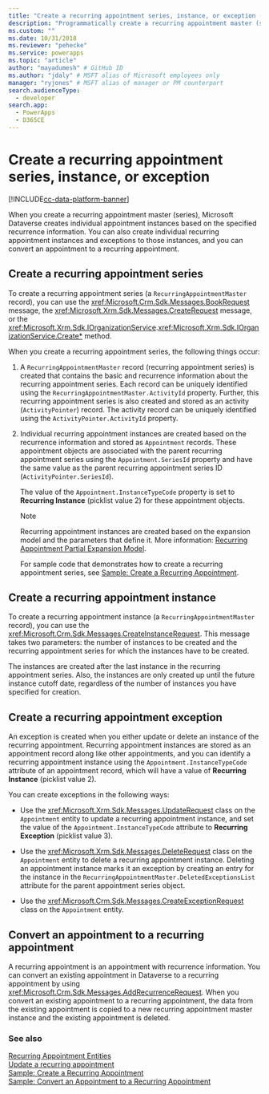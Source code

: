 ```yaml
---
title: "Create a recurring appointment series, instance, or exception (Microsoft Dataverse) | Microsoft Docs" # Intent and product brand in a unique string of 43-59 chars including spaces
description: "Programmatically create a recurring appointment master (series),  individual recurring appointment instances, exceptions to those instances, or convert an appointment to a recurring appointment." # 115-145 characters including spaces. This abstract displays in the search result.
ms.custom: ""
ms.date: 10/31/2018
ms.reviewer: "pehecke"
ms.service: powerapps
ms.topic: "article"
author: "mayadumesh" # GitHub ID
ms.author: "jdaly" # MSFT alias of Microsoft employees only
manager: "ryjones" # MSFT alias of manager or PM counterpart
search.audienceType: 
  - developer
search.app: 
  - PowerApps
  - D365CE
---
```

# Create a recurring appointment series, instance, or exception

[!INCLUDE[cc-data-platform-banner](../../includes/cc-data-platform-banner.md)]

When you create a recurring appointment master (series), Microsoft Dataverse creates individual appointment instances based on the specified recurrence information. You can also create individual recurring appointment instances and exceptions to those instances, and you can convert an appointment to a recurring appointment.  
  
<a name="bkmk_createseries"></a>   

## Create a recurring appointment series  

 To create a recurring appointment series (a `RecurringAppointmentMaster` record), you can use the <xref:Microsoft.Crm.Sdk.Messages.BookRequest> message, the <xref:Microsoft.Xrm.Sdk.Messages.CreateRequest> message, or the <xref:Microsoft.Xrm.Sdk.IOrganizationService>.<xref:Microsoft.Xrm.Sdk.IOrganizationService.Create*> method.  
  
 When you create a recurring appointment series, the following things occur:  
  
1. A `RecurringAppointmentMaster` record (recurring appointment series) is created that contains the basic and recurrence information about the recurring appointment series. Each record can be uniquely identified using the `RecurringAppointmentMaster.ActivityId` property. Further, this recurring appointment series is also created and stored as an activity (`ActivityPointer`) record. The activity record can be uniquely identified using the `ActivityPointer.ActivityId` property.  
  
2. Individual recurring appointment instances are created based on the recurrence information and stored as `Appointment` records. These appointment objects are associated with the parent recurring appointment series using the `Appointment.SeriesId` property and have the same value as the parent recurring appointment series ID (`ActivityPointer.SeriesId`).  
  
    The value of the `Appointment.InstanceTypeCode` property is set to **Recurring Instance** (picklist value 2) for these appointment objects.  
  
   > [!NOTE]
   >  Recurring appointment instances are created based on the expansion model and the parameters that define it. More information: [Recurring Appointment Partial Expansion Model](recurring-appointment-partial-expansion-model.md).  
  
   For sample code that demonstrates how to create a recurring appointment series, see [Sample: Create a Recurring Appointment](/dynamics365/customer-engagement/developer/sample-create-retrieve-update-delete-recurring-appointment).  
  
<a name="bkmk_createinstance"></a>   

## Create a recurring appointment instance  
 To create a recurring appointment instance (a `RecurringAppointmentMaster` record), you can use the <xref:Microsoft.Crm.Sdk.Messages.CreateInstanceRequest>. This message takes two parameters: the number of instances to be created and the recurring appointment series for which the instances have to be created.  
  
 The instances are created after the last instance in the recurring appointment series. Also, the instances are only created up until the future instance cutoff date, regardless of the number of instances you have specified for creation.  
  
<a name="bkmk_createexception"></a>   

## Create a recurring appointment exception  
 An exception is created when you either update or delete an instance of the recurring appointment. Recurring appointment instances are stored as an appointment record along like other appointments, and you can identify a recurring appointment instance using the `Appointment.InstanceTypeCode` attribute of an appointment record, which will have a value of **Recurring Instance** (picklist value 2).  
  
 You can create exceptions in the following ways:  
  
-   Use the <xref:Microsoft.Xrm.Sdk.Messages.UpdateRequest> class on the `Appointment` entity to update a recurring appointment instance, and set the value of the `Appointment.InstanceTypeCode` attribute to **Recurring Exception** (picklist value 3).  
  
-   Use the <xref:Microsoft.Xrm.Sdk.Messages.DeleteRequest> class on the `Appointment` entity to delete a recurring appointment instance. Deleting an appointment instance marks it an exception by creating an entry for the instance in the `RecurringAppointmentMaster.DeletedExceptionsList` attribute for the parent appointment series object.  
  
-   Use the <xref:Microsoft.Crm.Sdk.Messages.CreateExceptionRequest> class on the `Appointment` entity.  
  
<a name="bkmk_convert"></a>   

## Convert an appointment to a recurring appointment  
 A recurring appointment is an appointment with recurrence information. You can convert an existing appointment in Dataverse to a recurring appointment by using <xref:Microsoft.Crm.Sdk.Messages.AddRecurrenceRequest>. When you convert an existing appointment to a recurring appointment, the data from the existing appointment is copied to a new recurring appointment master instance and the existing appointment is deleted.  
  
### See also  
 [Recurring Appointment Entities](/dynamics365/customer-engagement/developer/recurring-appointment-entities)   
 [Update a recurring appointment](update-recurring-appointment.md)   
 [Sample: Create a Recurring Appointment](/dynamics365/customer-engagement/developer/sample-create-retrieve-update-delete-recurring-appointment)   
 [Sample: Convert an Appointment to a Recurring Appointment](/dynamics365/customer-engagement/developer/sample-convert-appointment-recurring-appointment)
